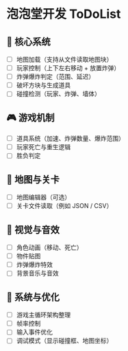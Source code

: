 # 泡泡堂开发 ToDoList

## 🧩 核心系统
- [ ] 地图加载（支持从文件读取地图块）
- [ ] 玩家控制（上下左右移动 + 放置炸弹）
- [ ] 炸弹爆炸判定（范围、延迟）
- [ ] 破坏方块与生成道具
- [ ] 碰撞检测（玩家、炸弹、墙体）

## 🎮 游戏机制
- [ ] 道具系统（加速、炸弹数量、爆炸范围）
- [ ] 玩家死亡与重生逻辑
- [ ] 胜负判定

## 🧱 地图与关卡
- [ ] 地图编辑器（可选）
- [ ] 关卡文件读取（例如 JSON / CSV）

## 🎵 视觉与音效
- [ ] 角色动画（移动、死亡）
- [ ] 物件贴图
- [ ] 炸弹爆炸特效
- [ ] 背景音乐与音效

## 🧰 系统与优化
- [ ] 游戏主循环架构整理
- [ ] 帧率控制
- [ ] 输入事件优化
- [ ] 调试模式（显示碰撞框、地图坐标）
